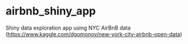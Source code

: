# airbnb_shiny_app
Shiny data exploration app using NYC AirBnB data (https://www.kaggle.com/dgomonov/new-york-city-airbnb-open-data)
